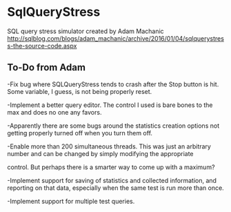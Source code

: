 # SqlQueryStress
SQL query stress simulator created by Adam Machanic http://sqlblog.com/blogs/adam_machanic/archive/2016/01/04/sqlquerystress-the-source-code.aspx

## To-Do from Adam
-Fix bug where SQLQueryStress tends to crash after the Stop button is hit. Some variable, I guess, is not being properly reset.<p></p>
-Implement a better query editor. The control I used is bare bones to the max and does no one any favors.<p></p>
-Apparently there are some bugs around the statistics creation options not getting properly turned off when you turn them off.<p></p>
-Enable more than 200 simultaneous threads. This was just an arbitrary number and can be changed by simply modifying the appropriate<p></p> control. But perhaps there is a smarter way to come up with a maximum?<p></p>
-Implement support for saving of statistics and collected information, and reporting on that data, especially when the same test is run more than once.<p></p>
-Implement support for multiple test queries.

